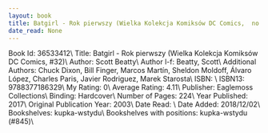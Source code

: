 ```yaml
---
layout: book
title: Batgirl - Rok pierwszy (Wielka Kolekcja Komiksów DC Comics,  no. 32)
date_read: None
---
```


Book Id: 36533412\ 
Title: Batgirl - Rok pierwszy (Wielka Kolekcja Komiksów DC Comics, #32)\ 
Author: Scott Beatty\ 
Author l-f: Beatty, Scott\ 
Additional Authors: Chuck Dixon, Bill Finger, Marcos Martín, Sheldon Moldoff, Álvaro López, Charles Paris, Javier Rodriguez, Marek Starosta\ 
ISBN: \ 
ISBN13: 9788377186329\ 
My Rating: 0\ 
Average Rating: 4.11\ 
Publisher: Eaglemoss Collections\ 
Binding: Hardcover\ 
Number of Pages: 224\ 
Year Published: 2017\ 
Original Publication Year: 2003\ 
Date Read: \ 
Date Added: 2018/12/02\ 
Bookshelves: kupka-wstydu\ 
Bookshelves with positions: kupka-wstydu (#845)\ 

